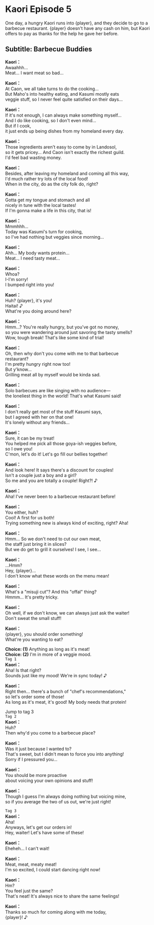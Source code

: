# Kaori Episode 5
One day, a hungry Kaori runs into {player}, and they decide to go to a barbecue restaurant. {player} doesn't have any cash on him, but Kaori offers to pay as thanks for the help he gave her before.
  
## Subtitle: Barbecue Buddies
  
**Kaori：**  
Awaahhh...  
Meat... I want meat so bad...  
  
**Kaori：**  
At Caon, we all take turns to do the cooking...  
But Maho's into healthy eating, and Kasumi mostly eats  
veggie stuff, so I never feel quite satisfied on their days...  
  
**Kaori：**  
If it's not enough, I can always make something myself...  
And I do like cooking, so I don't even mind...  
 But if I cook,  
it just ends up being dishes from my homeland every day.  
  
**Kaori：**  
Those ingredients aren't easy to come by in Landosol,  
so it gets pricey... And Caon isn't exactly the richest guild.  
I'd feel bad wasting money.  
  
**Kaori：**  
Besides, after leaving my homeland and coming all this way,  
I'd much rather try lots of the local food!  
When in the city, do as the city folk do, right?  
  
**Kaori：**  
Gotta get my tongue and stomach and all  
nicely in tune with the local tastes!  
If I'm gonna make a life in this city, that is!  
  
**Kaori：**  
Mmmhhh...  
Today was Kasumi's turn for cooking,  
so I've had nothing but veggies since morning...  
  
**Kaori：**  
Ahh... My body wants protein...  
Meat... I need tasty meat...  
  
**Kaori：**  
Whoa?  
I-I'm sorry!  
I bumped right into you!  
  
**Kaori：**  
Huh? {player}, it's you!  
Haitai! ♪  
What're you doing around here?  
  
**Kaori：**  
Hmm...? You're really hungry, but you've got no money,  
so you were wandering around just savoring the tasty smells?  
Wow, tough break! That's like some kind of trial!  
  
**Kaori：**  
Oh, then why don't you come with me to that barbecue  
restaurant?  
 I'm pretty hungry right now too!  
 But y'know...  
Grilling meat all by myself would be kinda sad.  
  
**Kaori：**  
Solo barbecues are like singing with no audience—  
the loneliest thing in the world! That's what Kasumi said!  
  
**Kaori：**  
I don't really get most of the stuff Kasumi says,  
but I agreed with her on that one!  
It's lonely without any friends...  
  
**Kaori：**  
Sure, it can be my treat!  
You helped me pick all those goya-ish veggies before,  
so I owe you!  
 C'mon, let's do it! Let's go fill our bellies together!  
  
**Kaori：**  
And look here! It says there's a discount for couples!  
Isn't a couple just a boy and a girl?  
So me and you are totally a couple! Right?! ♪  
  
**Kaori：**  
Aha! I've never been to a barbecue restaurant before!  
  
**Kaori：**  
You either, huh?  
Cool! A first for us both!  
Trying something new is always kind of exciting, right? Aha!  
  
**Kaori：**  
Hmm... So we don't need to cut our own meat,  
the staff just bring it in slices?  
But we do get to grill it ourselves! I see, I see...  
  
**Kaori：**  
...Hmm?  
Hey, {player}...  
I don't know what these words on the menu mean!  
  
**Kaori：**  
What's a \"misuji cut\"? And this \"offal\" thing?  
Hmmm... It's pretty tricky.  
  
**Kaori：**  
Oh well, if we don't know, we can always just ask the waiter!  
Don't sweat the small stuff!  
  
**Kaori：**  
{player}, you should order something!  
What're you wanting to eat?  
  
**Choice: (1)**  Anything as long as it's meat!  
**Choice: (2)**  I'm in more of a veggie mood.  
`Tag 1`  
**Kaori：**  
Aha! Is that right?  
Sounds just like my mood! We're in sync today! ♪  
  
**Kaori：**  
Right then... there's a bunch of \"chef's recommendations,\"  
so let's order some of those!  
As long as it's meat, it's good! My body needs that protein!  
  
Jump to tag 3  
`Tag 2`  
**Kaori：**  
Huh?  
Then why'd you come to a barbecue place?  
  
**Kaori：**  
Was it just because I wanted to?  
That's sweet, but I didn't mean to force you into anything!  
Sorry if I pressured you...  
  
**Kaori：**  
You should be more proactive  
about voicing your own opinions and stuff!  
  
**Kaori：**  
Though I guess I'm always doing nothing but voicing mine,  
so if you average the two of us out, we're just right!  
  
`Tag 3`  
**Kaori：**  
Aha!  
Anyways, let's get our orders in!  
Hey, waiter! Let's have some of these!  
  
**Kaori：**  
Eheheh... I can't wait!  
  
**Kaori：**  
Meat, meat, meaty meat!  
I'm so excited, I could start dancing right now!  
  
**Kaori：**  
Hm?  
You feel just the same?  
That's neat! It's always nice to share the same feelings!  
  
**Kaori：**  
Thanks so much for coming along with me today,  
{player}! ♪  
